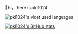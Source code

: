 👋hi，there is pkl1024

![pkl1024's Most used languages](https://github-readme-stats.vercel.app/api/top-langs?username=pkl1024&show_icons=true&count_private=true&theme=gotham)

[![pkl1024's GitHub stats](https://github-readme-stats.vercel.app/api?username=pkl1024)](https://github.com/anuraghazra/github-readme-stats)
